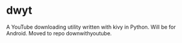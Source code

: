 # dwyt
A YouTube downloading utility written with kivy in Python. Will be for Android.
Moved to repo downwithyoutube.
